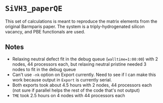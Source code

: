 # `SiVH3_paperQE`

This set of calculations is meant to reproduce the matrix elements from the original Barmparis paper. The system is a triply-hydrogenated silicon vacancy, and PBE functionals are used.

## Notes

* Relaxing neutral defect fit in the debug queue (`walltime=1:00:00`) with 2 nodes, 44 processors each, but relaxing neutral pristine needed 3 nodes to fit in the debug queue
* Can't use `-nk` option on Export currently. Need to see if I can make this work because output in `Export` is currently serial. 
* Both exports took about 4.5 hours with 2 nodes, 44 processors each (not sure if parallel helps the rest of the code that's not output)
* `TME` took 2.5 hours on 4 nodes with 44 processors each
